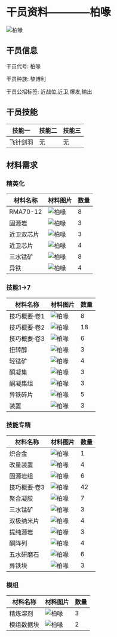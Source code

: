 # 干员资料————柏喙

![柏喙](./oprImages/柏喙.png)

## 干员信息

干员代号: 柏喙

干员种族: 黎博利

干员公招标签: 近战位,近卫,爆发,输出

## 干员技能

| 技能一       | 技能二   | 技能三 |
| ------------ | -------- | ------ |
| 飞针剑羽 | 无 | 无 |

## 材料需求

### 精英化

| 材料名称      | 材料图片 | 数量  |
|---------|---------|-----|
| RMA70-12 | ![柏喙](./matIcons/RMA70-12.png)  |   8  |
| 固源岩 | ![柏喙](./matIcons/固源岩.png)  |   3  |
| 近卫双芯片 | ![柏喙](./matIcons/近卫双芯片.png)  |   3  |
| 近卫芯片 | ![柏喙](./matIcons/近卫芯片.png)  |   4  |
| 三水锰矿 | ![柏喙](./matIcons/三水锰矿.png)  |   8  |
| 异铁 | ![柏喙](./matIcons/异铁.png)  |   4  |

### 技能1→7

| 材料名称      | 材料图片 | 数量  |
|---------|---------|-----|
| 技巧概要·卷1 | ![柏喙](./matIcons/技巧概要·卷1.png)  |   8  |
| 技巧概要·卷2 | ![柏喙](./matIcons/技巧概要·卷2.png)  |   18  |
| 技巧概要·卷3 | ![柏喙](./matIcons/技巧概要·卷3.png)  |   6  |
| 扭转醇 | ![柏喙](./matIcons/扭转醇.png)  |   3  |
| 轻锰矿 | ![柏喙](./matIcons/轻锰矿.png)  |   4  |
| 酮凝集 | ![柏喙](./matIcons/酮凝集.png)  |   3  |
| 酮凝集组 | ![柏喙](./matIcons/酮凝集组.png)  |   3  |
| 异铁碎片 | ![柏喙](./matIcons/异铁碎片.png)  |   5  |
| 装置 | ![柏喙](./matIcons/装置.png)  |   3  |

### 技能专精

| 材料名称      | 材料图片 | 数量  |
|---------|---------|-----|
| 炽合金 | ![柏喙](./matIcons/炽合金.png)  |   1  |
| 改量装置 | ![柏喙](./matIcons/改量装置.png)  |   4  |
| 固源岩组 | ![柏喙](./matIcons/固源岩组.png)  |   6  |
| 技巧概要·卷3 | ![柏喙](./matIcons/技巧概要·卷3.png)  |   42  |
| 聚合凝胶 | ![柏喙](./matIcons/聚合凝胶.png)  |   7  |
| 三水锰矿 | ![柏喙](./matIcons/三水锰矿.png)  |   3  |
| 双极纳米片 | ![柏喙](./matIcons/双极纳米片.png)  |   4  |
| 提纯源岩 | ![柏喙](./matIcons/提纯源岩.png)  |   3  |
| 酮阵列 | ![柏喙](./matIcons/酮阵列.png)  |   4  |
| 五水研磨石 | ![柏喙](./matIcons/五水研磨石.png)  |   6  |
| 异铁块 | ![柏喙](./matIcons/异铁块.png)  |   3  |

### 模组

| 材料名称      | 材料图片 | 数量  |
|---------|---------|-----|
| 精炼溶剂 | ![柏喙](./matIcons/精炼溶剂.png)  |   3  |
| 模组数据块 | ![柏喙](./暂无材料图片)  |   2  |
